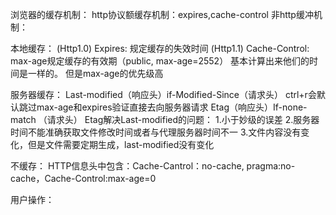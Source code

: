 浏览器的缓存机制：
 http协议额缓存机制：expires,cache-control
非http缓冲机制： <meta http-equiv=‘pragma’ content=’no-cache’>


本地缓存：
(Http1.0) Expires: 规定缓存的失效时间
(Http1.1) Cache-Control: max-age规定缓存的有效期（public, max-age=2552）
基本计算出来他们的时间是一样的。
但是max-age的优先级高


服务器缓存：
Last-modified（响应头）if-Modified-Since（请求头）
ctrl+r会默认跳过max-age和expires验证直接去向服务器请求
Etag（响应头）If-none-match （请求头）
Etag解决Last-modified的问题：
1.小于妙级的误差
2.服务器时间不能准确获取文件修改时间或者与代理服务器时间不一
3.文件内容没有变化，但是文件需要定期生成，last-modified没有变化


不缓存：
HTTP信息头中包含：Cache-Cantrol：no-cache, pragma:no-cache，Cache-Control:max-age=0


用户操作：
